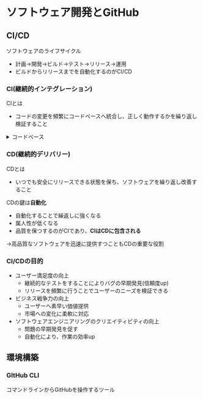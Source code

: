 # ソフトウェア開発とGitHub

## CI/CD

ソフトウェアのライフサイクル
- 計画→開発→ビルド→テスト→リリース→運用
- ビルドからリリースまでを自動化するのがCI/CD

### CI(継続的インテグレーション)

CIとは
- コードの変更を頻繁にコードベースへ統合し、正しく動作するかを繰り返し検証すること
<details>
<summary>コードベース</summary>

- ソフトウェアの**ソースコード全体**のこと

リポジトリとの違いは？
- リポジトリはコードを管理する**場所**
- コードベースは**中身そのもの**
</details>

### CD(継続的デリバリー)

CDとは
- いつでも安全にリリースできる状態を保ち、ソフトウェアを繰り返し改善すること

CDの鍵は**自動化**
- 自動化することで繰返しに強くなる
- 属人性が低くなる
- 品質を保つするのがCIであり、**CIはCDに包含される**

→高品質なソフトウェアを迅速に提供すつこともCDの重要な役割

### CI/CDの目的
- ユーザー満足度の向上
    - 継続的なテストをすることによりバグの早期発見(信頼度up)
    - リリースを頻繁に行うことでユーザーのニーズを検証できる
- ビジネス戦争力の向上
    - ユーザーへ素早い価値提供
    - 市場への変化に柔軟に対応
- ソフトウェアエンジニアリングのクリエイティビティの向上
    - 問題の早期発見を促す
    - 自動化により、作業の効率up

## 環境構築

### GItHub CLI
コマンドラインからGitHubを操作するツール
